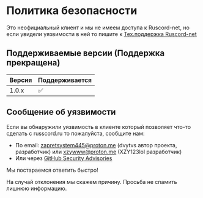 # Политика безопасности

Это неофициальный клиент и мы не имеем доступа к Ruscord-net, но если увидели уязвимости в ней то пишите к [Тех.поддержка Ruscord-net](support@ruscord.net)

## Поддерживаемые версии (Поддержка прекращена)

| Версия | Поддерживается    |
| ------ | ----------------- |              
| 1.0.x  | :white_check_mark:               |

## Сообщение об уязвимости

Если вы обнаружили уязвимость в клиенте который позволяет что-то сделать с russcord.ru то пожалуйста, сообщите нам:

- По email: zapretsystem445@proton.me (dvytvs автор проекта, разработчик) или xzywww@proton.me (XZY123lol разработчик)
- Или через [GitHub Security Advisories](https://github.com/dvytvs/Ruscord-net-Linux/security/advisories)

Мы постараемся ответить быстро!

На случай отклонения мы скажем причину. Просьба не спамить лишнюю информацию.
